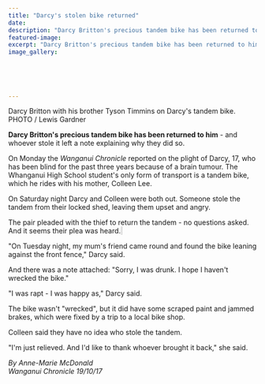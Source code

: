 ```yaml
---
title: "Darcy's stolen bike returned"
date: 
description: "Darcy Britton's precious tandem bike has been returned to him - and whoever stole it left a note explaining why they did so..."
featured-image: 
excerpt: "Darcy Britton's precious tandem bike has been returned to him - and whoever stole it left a note explaining why they did so."
image_gallery:
    
    
    
    
    
---
```


<p><span>Darcy Britton with his brother Tyson Timmins on Darcy's tandem bike. <br />PHOTO / Lewis Gardner</span></p>
<p class="element element-paragraph"><strong>Darcy Britton's precious tandem bike has been returned to him</strong> - and whoever stole it left a note explaining why they did so.</p>
<p class="element element-paragraph">On Monday the&nbsp;<em>Wanganui Chronicle</em>&nbsp;reported on the plight of Darcy, 17, who has been blind for the past three years because of a brain tumour. The Whanganui High School student's only form of transport is a tandem bike, which he rides with his mother, Colleen Lee.</p>
<p class="element element-paragraph">On Saturday night Darcy and Colleen were both out. Someone stole the tandem from their locked shed, leaving them upset and angry.</p>
<p class="element element-paragraph">The pair pleaded with the thief to return the tandem - no questions asked. And it seems their plea was heard.<span style="background-color: #e2e2e2;">&nbsp;</span></p>
<p class="element element-paragraph">"On Tuesday night, my mum's friend came round and found the bike leaning against the front fence," Darcy said.</p>
<p class="element element-paragraph">And there was a note attached: "Sorry, I was drunk. I hope I haven't wrecked the bike."</p>
<p class="element element-paragraph">"I was rapt - I was happy as," Darcy said.</p>
<p class="element element-paragraph">The bike wasn't "wrecked", but it did have some scraped paint and jammed brakes, which were fixed by a trip to a local bike shop.</p>
<p class="element element-paragraph">Colleen said they have no idea who stole the tandem.</p>
<p class="element element-paragraph">"I'm just relieved. And I'd like to thank whoever brought it back," she said.</p>
<p><em>By Anne-Marie McDonald<br />Wanganui Chronicle 19/10/17</em></p>

